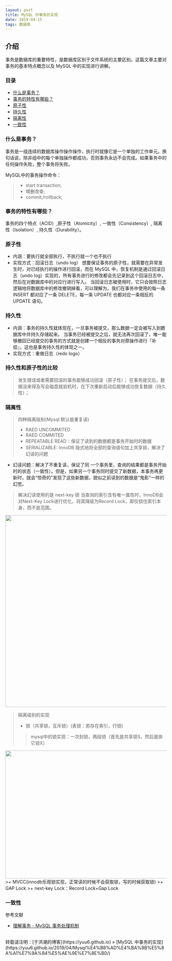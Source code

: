 ```yaml
---
layout: post
title: MySQL 中事务的实现
date: 2019-04-15
tags: 数据库
---
```


## 介绍

事务是数据库的重要特性，是数据库区别于文件系统的主要区别。这篇文章主要对事务的基本特点概念以及 MySQL 中的实现进行讲解。 

### 目录

* [什么是事务？](#What-is-transaction)
* [事务的特性有哪些？](#props)
* [原子性](#Atomicity)
* [持久性](#Durability)
* [隔离性](#Isolation)
* [一致性](#Consistency)

### <a name="What-is-transaction"></a>什么是事务？

事务是一组连续的数据库操作操作操作，执行时就像它是一个单独的工作单元。换句话说，除非组中的每个单独操作都成功，否则事务永远不会完成。如果事务中的任何操作失败，整个事务将失败。

MySQL中的事务操作命令：

>+ start transaction;
>+ 增删改查;
>+ commit;/rollback;

### <a name="props"></a>事务的特性有哪些？

事务的四个特点（ACID）,原子性（Atomicity）, 一致性（Consistency）, 隔离性（Isolation）, 持久性（Durability）。

### <a name="Atomicity"></a>原子性

* 内涵：要执行就全部执行，不执行就一个也不执行
* 实现方式：回滚日志（undo log）
想要保证事务的原子性，就需要在异常发生时，对已经执行的操作进行回滚，而在 MySQL 中，恢复机制是通过回滚日志（undo log）实现的，所有事务进行的修改都会先记录到这个回滚日志中，然后在对数据库中的对应行进行写入。
当回滚日志被使用时，它只会按照日志逻辑地将数据库中的修改撤销掉看，可以理解为，我们在事务中使用的每一条 INSERT 都对应了一条 DELETE，每一条 UPDATE 也都对应一条相反的 UPDATE 语句。

### <a name="Durability"></a>持久性
* 内涵：事务的持久性就体现在，一旦事务被提交，那么数据一定会被写入到数据库中并持久存储起来。
当事务已经被提交之后，就无法再次回滚了，唯一能够撤回已经提交的事务的方式就是创建一个相反的事务对原操作进行『补偿』，这也是事务持久性的体现之一。
* 实现方式：重做日志（redo logo）


### 持久性和原子性的比较
>发生错误或者需要回滚的事务能够成功回滚（原子性）；
 在事务提交后，数据没来得及写会磁盘就宕机时，在下次重新启动后能够成功恢复数据（持久性）；

### <a name="Isolation"></a>隔离性

> 四种隔离级别(Mysql 默认是重复读)
> + RAED UNCOMMITED
> + RAED COMMITED
> + REPEATABLE READ：保证了读到的数据都是事务开始时的数据
> + SERIALIZABLE: InnoDB 隐式地将全部的查询语句加上共享锁，解决了幻读的问题


+ 幻读问题：解决了不重复读，保证了同 []( []() ) 一个事务里，查询的结果都是事务开始时的状态（一致性）。但是，如果另一个事务同时提交了新数据，本事务再更新时，就会“惊奇的”发现了这些新数据，貌似之前读到的数据是“鬼影”一样的幻觉。

> 解决幻读使用的是 next-key 锁
>当查询的索引含有唯一属性时，InnoDB会对Next-Key Lock进行优化，将其降级为Record Lock，即仅锁住索引本身，而不是范围。
<img src="mysqlPhoto/1554955169(1).png" width=800 height=600 />

> 隔离级别的实现
>+ 锁（共享锁，互斥锁）(表锁：若存在索引，行锁)
>> mysql中的锁实现：一次封锁，两段锁（首先是共享锁S，然后是排它锁X） 
<img src="mysqlPhoto/4853642-b9a2277ec3088fd1.png" width=800 height=400 />
>+ MVCC(innodb乐观锁实现，正常读的时候不会获取锁，写的时候获取锁)
>+ GAP Lock
>+ next-key Lock：Record Lock+Gap Lock

### <a name="Consistency"></a>一致性


参考文献

+ [理解事务 - MySQL 事务处理机制](https://www.jianshu.com/p/bcc614524024)


<br>
转载请注明：[于洪潮的博客](https://yuu6.github.io) » [MySQL 中事务的实现](https://yuu6.github.io/2019/04/Mysql%E4%B8%AD%E4%BA%8B%E5%8A%A1%E7%9A%84%E5%AE%9E%E7%8E%B0/)  
